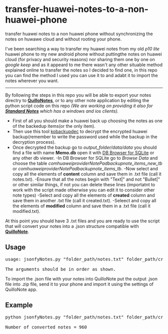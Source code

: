 
# transfer-huawei-notes-to-a-non-huawei-phone
transfer huawei notes to a non huawei phone without synchronizing the notes on huwawe cloud and without rooting your phone.


I've been searching a way to transfer my huawei notes from my old *p10 lite* huawei phone to my new android phone without puttingthe notes on huawei cloud (for privacy and security reasons) nor sharing them one by one on *google keep* and as it appeard to me there wasn't any other situable method explained online to transfer the notes so I decided to find one, in this repo you can find the method I used you can use it to and adabt it to import the notes wherever you want.

___



By following the steps in this repo you will be able to export your notes directry to **[QuilloNotes](https://github.com/msoultanidis/quillnote)**, or to any other note application by editing the python script code on this repo *(We are working on providing it also for **[Standard Notes](https://standardnotes.com/)** which has a windows and ios clients).*


- First of all you should make a huawei back up choosing the notes as one of the backedup items(or the only item).
- Then use this tool [kobackupdec](https://github.com/RealityNet/kobackupdec) to decrypt the encrypted huawei backup(remember to write the password used while the backup in the decryption process).
- Once decrypted the backup go to *output_folder/data/data* you should find a file with name **Memo.db** open it with [DB Browser for SQLite](https://sqlitebrowser.org/) or any other db viewer.
-In DB Browser for SQLite go to *Browse Data* and choose the table *comhuaweiproviderNotePadbackupnote_items_new_tb* or *comhuaweiproviderNotePadbackupnote_items_tb*.
-Now select and copy all the elements of **content** column and save them in .txt file (call it notes.txt).
-Ensure that all the notes begin with "Text|" and not "Bullet|" or other similar things, if not you can delete these lines (importatnt to work with the script made otherwise you can edit it to consider other note types)
-Select and copy all the elements of **created** column and save them in another .txt file (call it created.txt).
-Seleect and copy all the elements of **modified** column and save them in a .txt file (call it modified.txt).


At this point you should have 3 .txt files and you are ready to use the script that will convert your notes into a .json structure compatible with **[QuilloNote](https://github.com/msoultanidis/quillnote)**.


## Usage
<pre>
usage: jsonfyNotes.py "folder_path/notes.txt" folder_path/created.txt" "folder_path/modified.txt"

The arguments should be in order as shown.
</pre>

To import the .json file with your notes into QuilloNote put the output .json file into .zip file, send it to your phone and import it using the settings of QuilloNote app.


## Example
<pre>
python jsonfyNotes.py "folder_path/notes.txt" folder_path/created.txt" "folder_path/modified.txt"

Number of converted notes = 960
</pre>


